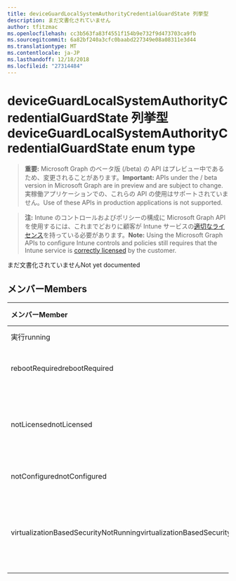 ```yaml
---
title: deviceGuardLocalSystemAuthorityCredentialGuardState 列挙型
description: まだ文書化されていません
author: tfitzmac
ms.openlocfilehash: cc3b563fa83f4551f154b9e732f9d473703ca9fb
ms.sourcegitcommit: 6a82bf240a3cfc0baabd227349e08a08311e3d44
ms.translationtype: MT
ms.contentlocale: ja-JP
ms.lasthandoff: 12/18/2018
ms.locfileid: "27314484"
---
```

# <a name="deviceguardlocalsystemauthoritycredentialguardstate-enum-type"></a><span data-ttu-id="9a8cd-103">deviceGuardLocalSystemAuthorityCredentialGuardState 列挙型</span><span class="sxs-lookup"><span data-stu-id="9a8cd-103">deviceGuardLocalSystemAuthorityCredentialGuardState enum type</span></span>

> <span data-ttu-id="9a8cd-104">**重要:** Microsoft Graph のベータ版 (/beta) の API はプレビュー中であるため、変更されることがあります。</span><span class="sxs-lookup"><span data-stu-id="9a8cd-104">**Important:** APIs under the / beta version in Microsoft Graph are in preview and are subject to change.</span></span> <span data-ttu-id="9a8cd-105">実稼働アプリケーションでの、これらの API の使用はサポートされていません。</span><span class="sxs-lookup"><span data-stu-id="9a8cd-105">Use of these APIs in production applications is not supported.</span></span>

> <span data-ttu-id="9a8cd-106">**注:** Intune のコントロールおよびポリシーの構成に Microsoft Graph API を使用するには、これまでどおりに顧客が Intune サービスの[適切なライセンス](https://go.microsoft.com/fwlink/?linkid=839381)を持っている必要があります。</span><span class="sxs-lookup"><span data-stu-id="9a8cd-106">**Note:** Using the Microsoft Graph APIs to configure Intune controls and policies still requires that the Intune service is [correctly licensed](https://go.microsoft.com/fwlink/?linkid=839381) by the customer.</span></span>

<span data-ttu-id="9a8cd-107">まだ文書化されていません</span><span class="sxs-lookup"><span data-stu-id="9a8cd-107">Not yet documented</span></span>
## <a name="members"></a><span data-ttu-id="9a8cd-108">メンバー</span><span class="sxs-lookup"><span data-stu-id="9a8cd-108">Members</span></span>
|<span data-ttu-id="9a8cd-109">メンバー</span><span class="sxs-lookup"><span data-stu-id="9a8cd-109">Member</span></span>|<span data-ttu-id="9a8cd-110">値</span><span class="sxs-lookup"><span data-stu-id="9a8cd-110">Value</span></span>|<span data-ttu-id="9a8cd-111">説明</span><span class="sxs-lookup"><span data-stu-id="9a8cd-111">Description</span></span>|
|:---|:---|:---|
|<span data-ttu-id="9a8cd-112">実行</span><span class="sxs-lookup"><span data-stu-id="9a8cd-112">running</span></span>|<span data-ttu-id="9a8cd-113">0</span><span class="sxs-lookup"><span data-stu-id="9a8cd-113">0</span></span>|<span data-ttu-id="9a8cd-114">実行中</span><span class="sxs-lookup"><span data-stu-id="9a8cd-114">Running</span></span>|
|<span data-ttu-id="9a8cd-115">rebootRequired</span><span class="sxs-lookup"><span data-stu-id="9a8cd-115">rebootRequired</span></span>|<span data-ttu-id="9a8cd-116">1</span><span class="sxs-lookup"><span data-stu-id="9a8cd-116">1</span></span>|<span data-ttu-id="9a8cd-117">再起動が必要です。</span><span class="sxs-lookup"><span data-stu-id="9a8cd-117">Reboot required</span></span>|
|<span data-ttu-id="9a8cd-118">notLicensed</span><span class="sxs-lookup"><span data-stu-id="9a8cd-118">notLicensed</span></span>|<span data-ttu-id="9a8cd-119">2</span><span class="sxs-lookup"><span data-stu-id="9a8cd-119">2</span></span>|<span data-ttu-id="9a8cd-120">ライセンスを受けていない資格情報の保護</span><span class="sxs-lookup"><span data-stu-id="9a8cd-120">Not licensed for Credential Guard</span></span>|
|<span data-ttu-id="9a8cd-121">notConfigured</span><span class="sxs-lookup"><span data-stu-id="9a8cd-121">notConfigured</span></span>|<span data-ttu-id="9a8cd-122">3</span><span class="sxs-lookup"><span data-stu-id="9a8cd-122">3</span></span>|<span data-ttu-id="9a8cd-123">構成されていません</span><span class="sxs-lookup"><span data-stu-id="9a8cd-123">Not configured</span></span>|
|<span data-ttu-id="9a8cd-124">virtualizationBasedSecurityNotRunning</span><span class="sxs-lookup"><span data-stu-id="9a8cd-124">virtualizationBasedSecurityNotRunning</span></span>|<span data-ttu-id="9a8cd-125">4</span><span class="sxs-lookup"><span data-stu-id="9a8cd-125">4</span></span>|<span data-ttu-id="9a8cd-126">仮想化ベースのセキュリティが実行されていません</span><span class="sxs-lookup"><span data-stu-id="9a8cd-126">Virtualization Based security is not running</span></span>|





